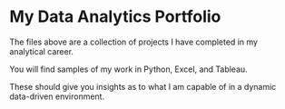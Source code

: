 # My Data Analytics Portfolio

The files above are a collection of projects I have completed in my analytical career.

You will find samples of my work in Python, Excel, and Tableau.

These should give you insights as to what I am capable of in a dynamic data-driven environment.

